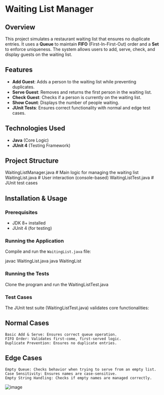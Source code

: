 # Waiting List Manager

## Overview
This project simulates a restaurant waiting list that ensures no duplicate entries. It uses a **Queue** to maintain **FIFO** (First-In-First-Out) order and a **Set** to enforce uniqueness. The system allows users to add, serve, check, and display guests on the waiting list.

## Features
- **Add Guest**: Adds a person to the waiting list while preventing duplicates.
- **Serve Guest**: Removes and returns the first person in the waiting list.
- **Check Guest**: Checks if a person is currently on the waiting list.
- **Show Count**: Displays the number of people waiting.
- **JUnit Tests**: Ensures correct functionality with normal and edge test cases.

## Technologies Used
- **Java** (Core Logic)
- **JUnit 4** (Testing Framework)

## Project Structure
WaitingListManager.java # Main logic for managing the waiting list WaitingList.java # User interaction (console-based) WaitingListTest.java # JUnit test cases

## Installation & Usage
### Prerequisites
- JDK 8+ installed
- JUnit 4 (for testing)

### Running the Application
Compile and run the `WaitingList.java` file:

javac WaitingList.java
java WaitingList

### Running the Tests
Clone the program and run the WaitingListTest.java

### Test Cases

The JUnit test suite (WaitingListTest.java) validates core functionalities:
## Normal Cases

    Basic Add & Serve: Ensures correct queue operation.
    FIFO Order: Validates first-come, first-served logic.
    Duplicate Prevention: Ensures no duplicate entries.

## Edge Cases

    Empty Queue: Checks behavior when trying to serve from an empty list.
    Case Sensitivity: Ensures names are case-sensitive.
    Empty String Handling: Checks if empty names are managed correctly.

![image](https://github.com/user-attachments/assets/1e2ddb86-fae7-4d95-ac0a-f436a3678910)

